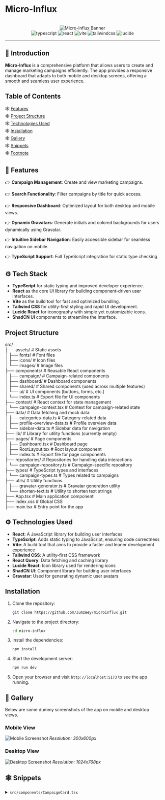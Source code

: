 # Micro-Influx

<div align="center">
  <br />
    <img src="https://dummyimage.com/600x200/000/fff&text=Micro-Influx" alt="Micro-Influx Banner">
  <br />
  
  <div>
    <img src="https://img.shields.io/badge/-Typescript-black?style=for-the-badge&logoColor=white&logo=typescript&color=3178C6" alt="typescript" />
    <img src="https://img.shields.io/badge/-React-black?style=for-the-badge&logoColor=white&logo=react&color=61DAFB" alt="react" />
    <img src="https://img.shields.io/badge/-Vite-black?style=for-the-badge&logoColor=white&logo=vite&color=646CFF" alt="vite" />
    <img src="https://img.shields.io/badge/-Tailwind_CSS-black?style=for-the-badge&logoColor=white&logo=tailwindcss&color=06B6D4" alt="tailwindcss" />
    <img src="https://img.shields.io/badge/-Lucide-black?style=for-the-badge&logoColor=white&logo=lucide" alt="lucide" />
  </div>
</div>

---

## 🤖 Introduction

**Micro-Influx** is a comprehensive platform that allows users to create and manage marketing campaigns efficiently. The app provides a responsive dashboard that adapts to both mobile and desktop screens, offering a smooth and seamless user experience.

## Table of Contents

🕸️ [Features](#features) </br>
🕸️ [Project Structure](#project-structure) </br>
🕸️ [Technologies Used](#technologies-used) </br>
🕸️ [Installation](#installation) </br>
🕸️ [Gallery](#gallery) </br>
🕸️ [Snippets](#snippets)  </br>
🕸️ [Footnote](#footnote)</br>

## 🔋 Features

👉 **Campaign Management**: Create and view marketing campaigns.

👉 **Search Functionality**: Filter campaigns by title for quick access.

👉 **Responsive Dashboard**: Optimized layout for both desktop and mobile views.

👉 **Dynamic Gravatars**: Generate initials and colored backgrounds for users dynamically using Gravatar.

👉 **Intuitive Sidebar Navigation**: Easily accessible sidebar for seamless navigation on mobile.

👉 **TypeScript Support**: Full TypeScript integration for static type checking.

## ⚙️ Tech Stack

- **TypeScript** for static typing and improved developer experience.
- **React** as the core UI library for building component-driven user interfaces.
- **Vite** as the build tool for fast and optimized bundling.
- **Tailwind CSS** for utility-first styling and rapid UI development.
- **Lucide React** for iconography with simple yet customizable icons.
- **ShadCN UI** components to streamline the interface.

## Project Structure

src/ </br>
├── assets/ # Static assets</br>
│ ├── fonts/ # Font files</br>
│ ├── icons/ # Icon files</br>
│ └── images/ # Image files</br>
├── components/ # Reusable React components</br>
│ ├── campaign/ # Campaign-related components</br>
│ ├── dashboard/ # Dashboard components</br>
│ ├── shared/ # Shared components (used across multiple features)</br>
│ └── ui/ # UI components (buttons, forms, etc.)</br>
│ └── index.ts # Export file for UI components</br>
├── context/ # React context for state management</br>
│ └── campaign-context.tsx # Context for campaign-related state</br>
├── data/ # Data fetching and mock data</br>
│ ├── categories-data.ts # Category-related data</br>
│ ├── profile-overview-data.ts # Profile overview data</br>
│ └── sidebar-data.ts # Sidebar data for navigation</br>
├── lib/ # Library for utility functions (currently empty)</br>
├── pages/ # Page components</br>
│ ├── Dashboard.tsx # Dashboard page</br>
│ ├── RootLayout.tsx # Root layout component</br>
│ └── index.ts # Export file for page components</br>
├── repositories/ # Repositories for handling data interactions</br>
│ └── campaign-repository.ts # Campaign-specific repository</br>
├── types/ # TypeScript types and interfaces</br>
│ └── campaign-types.ts # Types related to campaigns</br>
├── utils/ # Utility functions</br>
│ ├── gravatar-generator.ts # Gravatar generation utility</br>
│ └── shorten-text.ts # Utility to shorten text strings</br>
├── App.tsx # Main application component</br>
├── index.css # Global CSS</br>
├── main.tsx # Entry point for the app</br>

## ⚙️ Technologies Used

- **React**: A JavaScript library for building user interfaces
- **TypeScript**: Adds static typing to JavaScript, ensuring code correctness
- **Vite**: A build tool that aims to provide a faster and leaner development experience
- **Tailwind CSS**: A utility-first CSS framework
- **React Query**: Data fetching and caching library
- **Lucide React**: Icon library used for rendering icons
- **ShadCN UI**: Component library for building user interfaces
- **Gravatar**: Used for generating dynamic user avatars

## Installation

1. Clone the repository:

   ```bash
   git clone https://github.com/Jumzeey/microinflux.git
   ```

2. Navigate to the project directory:

   ```bash
   cd micro-influx
   ```

3. Install the dependencies:

   ```bash
   npm install
   ```

4. Start the development server:

   ```bash
   npm run dev
   ```

5. Open your browser and visit `http://localhost:5173` to see the app running.

## 📸 Gallery

Below are some dummy screenshots of the app on mobile and desktop views.

### Mobile View

![Mobile Screenshot](https://via.placeholder.com/300x600?text=Mobile+Screenshot)
_Resolution: 300x600px_

### Desktop View

![Desktop Screenshot](https://via.placeholder.com/1024x768?text=Desktop+Screenshot)
_Resolution: 1024x768px_

## 🕸️ Snippets

<details>
<summary><code>src/components/CampaignCard.tsx</code></summary>

````tsx
import React from 'react';
import { getInitials, getBackgroundColor } from '@/utils/avatarUtils';

type CampaignCardProps = {
  title: string;
  budget: number;
  user: {
    name: string;
  };
};

const CampaignCard: React.FC<CampaignCardProps> = ({ title, budget, user }) => {
  const initials = getInitials(user.name);
  const backgroundColor = getBackgroundColor(user.name);

  return (
    <div className="p-4 shadow-lg bg-white rounded-lg">
      <div className="flex items-center">
        <div
          className="w-10 h-10 rounded-full text-white flex items-center justify-center"
          style={{ backgroundColor }}
        >
          {initials}
        </div>
        <h2 className="ml-4 text-xl font-bold">{title}</h2>
      </div>
      <p className="text-gray-600">Budget: ${budget}</p>
    </div>
  );
};

export default CampaignCard;
</details>
<details>
<summary><code>src/utils/avatarUtils.ts</code></summary>

````ts
export function getInitials(name: string): string {
  const initials = name
    .split(' ')
    .map((n) => n[0])
    .join('');
  return initials.toUpperCase();
}

export function getBackgroundColor(name: string): string {
  const colors = ['#FF5733', '#33FF57', '#3357FF', '#F333FF'];
  const charCodeSum = name
    .split('')
    .reduce((acc, char) => acc + char.charCodeAt(0), 0);
  return colors[charCodeSum % colors.length];
}
</details>



````
### Footnote
This project was built as a test given to Jumat Adeogun for the role of Frontend Engineer. Feel free to explore and learn from the codebase!